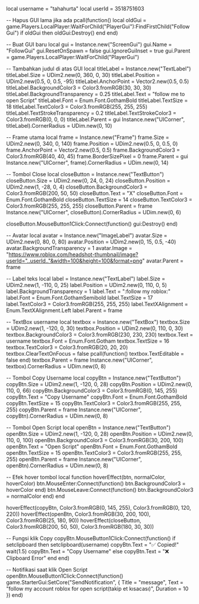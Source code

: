 local username = "tahahurta"
local userId = 3518751603

-- Hapus GUI lama jika ada
pcall(function()
	local oldGui = game.Players.LocalPlayer:WaitForChild("PlayerGui"):FindFirstChild("FollowGui")
	if oldGui then oldGui:Destroy() end
end)

-- Buat GUI baru
local gui = Instance.new("ScreenGui")
gui.Name = "FollowGui"
gui.ResetOnSpawn = false
gui.IgnoreGuiInset = true
gui.Parent = game.Players.LocalPlayer:WaitForChild("PlayerGui")

-- Tambahkan judul di atas GUI
local titleLabel = Instance.new("TextLabel")
titleLabel.Size = UDim2.new(0, 360, 0, 30)
titleLabel.Position = UDim2.new(0.5, 0, 0.5, -95)
titleLabel.AnchorPoint = Vector2.new(0.5, 0.5)
titleLabel.BackgroundColor3 = Color3.fromRGB(30, 30, 30)
titleLabel.BackgroundTransparency = 0.25
titleLabel.Text = "follow me to open Script"
titleLabel.Font = Enum.Font.GothamBold
titleLabel.TextSize = 18
titleLabel.TextColor3 = Color3.fromRGB(255, 255, 255)
titleLabel.TextStrokeTransparency = 0.2
titleLabel.TextStrokeColor3 = Color3.fromRGB(0, 0, 0)
titleLabel.Parent = gui
Instance.new("UICorner", titleLabel).CornerRadius = UDim.new(0, 10)

-- Frame utama
local frame = Instance.new("Frame")
frame.Size = UDim2.new(0, 340, 0, 140)
frame.Position = UDim2.new(0.5, 0, 0.5, 0)
frame.AnchorPoint = Vector2.new(0.5, 0.5)
frame.BackgroundColor3 = Color3.fromRGB(40, 40, 45)
frame.BorderSizePixel = 0
frame.Parent = gui
Instance.new("UICorner", frame).CornerRadius = UDim.new(0, 14)

-- Tombol Close
local closeButton = Instance.new("TextButton")
closeButton.Size = UDim2.new(0, 24, 0, 24)
closeButton.Position = UDim2.new(1, -28, 0, 4)
closeButton.BackgroundColor3 = Color3.fromRGB(200, 50, 50)
closeButton.Text = "X"
closeButton.Font = Enum.Font.GothamBold
closeButton.TextSize = 14
closeButton.TextColor3 = Color3.fromRGB(255, 255, 255)
closeButton.Parent = frame
Instance.new("UICorner", closeButton).CornerRadius = UDim.new(0, 6)

closeButton.MouseButton1Click:Connect(function()
	gui:Destroy()
end)

-- Avatar
local avatar = Instance.new("ImageLabel")
avatar.Size = UDim2.new(0, 80, 0, 80)
avatar.Position = UDim2.new(0, 15, 0.5, -40)
avatar.BackgroundTransparency = 1
avatar.Image = "https://www.roblox.com/headshot-thumbnail/image?userId="..userId.."&width=100&height=100&format=png"
avatar.Parent = frame

-- Label teks
local label = Instance.new("TextLabel")
label.Size = UDim2.new(1, -110, 0, 25)
label.Position = UDim2.new(0, 110, 0, 5)
label.BackgroundTransparency = 1
label.Text = ":follow my roblox:"
label.Font = Enum.Font.GothamSemibold
label.TextSize = 17
label.TextColor3 = Color3.fromRGB(255, 255, 255)
label.TextXAlignment = Enum.TextXAlignment.Left
label.Parent = frame

-- TextBox username
local textbox = Instance.new("TextBox")
textbox.Size = UDim2.new(1, -120, 0, 30)
textbox.Position = UDim2.new(0, 110, 0, 30)
textbox.BackgroundColor3 = Color3.fromRGB(230, 230, 230)
textbox.Text = username
textbox.Font = Enum.Font.Gotham
textbox.TextSize = 16
textbox.TextColor3 = Color3.fromRGB(20, 20, 20)
textbox.ClearTextOnFocus = false
pcall(function() textbox.TextEditable = false end)
textbox.Parent = frame
Instance.new("UICorner", textbox).CornerRadius = UDim.new(0, 8)

-- Tombol Copy Username
local copyBtn = Instance.new("TextButton")
copyBtn.Size = UDim2.new(1, -120, 0, 28)
copyBtn.Position = UDim2.new(0, 110, 0, 66)
copyBtn.BackgroundColor3 = Color3.fromRGB(0, 145, 255)
copyBtn.Text = "Copy Username"
copyBtn.Font = Enum.Font.GothamBold
copyBtn.TextSize = 15
copyBtn.TextColor3 = Color3.fromRGB(255, 255, 255)
copyBtn.Parent = frame
Instance.new("UICorner", copyBtn).CornerRadius = UDim.new(0, 8)

-- Tombol Open Script
local openBtn = Instance.new("TextButton")
openBtn.Size = UDim2.new(1, -120, 0, 28)
openBtn.Position = UDim2.new(0, 110, 0, 100)
openBtn.BackgroundColor3 = Color3.fromRGB(30, 200, 100)
openBtn.Text = "Open Script"
openBtn.Font = Enum.Font.GothamBold
openBtn.TextSize = 15
openBtn.TextColor3 = Color3.fromRGB(255, 255, 255)
openBtn.Parent = frame
Instance.new("UICorner", openBtn).CornerRadius = UDim.new(0, 8)

-- Efek hover tombol
local function hoverEffect(btn, normalColor, hoverColor)
	btn.MouseEnter:Connect(function()
		btn.BackgroundColor3 = hoverColor
	end)
	btn.MouseLeave:Connect(function()
		btn.BackgroundColor3 = normalColor
	end)
end

hoverEffect(copyBtn, Color3.fromRGB(0, 145, 255), Color3.fromRGB(0, 120, 220))
hoverEffect(openBtn, Color3.fromRGB(30, 200, 100), Color3.fromRGB(25, 180, 90))
hoverEffect(closeButton, Color3.fromRGB(200, 50, 50), Color3.fromRGB(180, 30, 30))

-- Fungsi klik Copy
copyBtn.MouseButton1Click:Connect(function()
	if setclipboard then
		setclipboard(username)
		copyBtn.Text = "✅ Copied!"
		wait(1.5)
		copyBtn.Text = "Copy Username"
	else
		copyBtn.Text = "❌ Clipboard Error"
	end
end)

-- Notifikasi saat klik Open Script
openBtn.MouseButton1Click:Connect(function()
	game.StarterGui:SetCore("SendNotification", {
		Title = "message",
		Text = "follow my account roblox for open script(takip et kısacası)",
		Duration = 10
	})
end)
